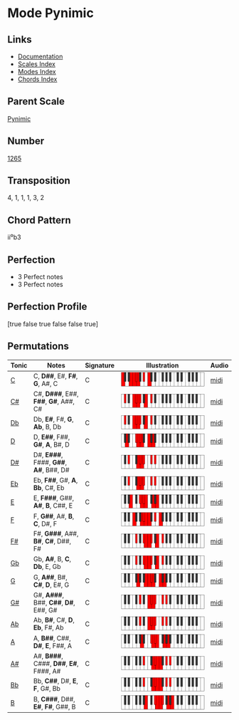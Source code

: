 # Mode Pynimic

## Links

- [Documentation](README.md)
- [Scales Index](Scales.md)
- [Modes Index](Modes.md)
- [Chords Index](Chords.md)

## Parent Scale

[Pynimic](ScalePynimic.md)

## Number

[1265](https://ianring.com/musictheory/scales/1265)

## Transposition

4, 1, 1, 1, 3, 2

## Chord Pattern

ii⁰b3

## Perfection

- 3 Perfect notes
- 3 Perfect notes

## Perfection Profile

[true false true false false true]

## Permutations

| Tonic | Notes | Signature | Illustration | Audio |
|-------|-------|-----------|--------------|-------|
| [C](ModeCNaturalPynimic.md) | C, **D##**, E#, **F#**, **G**, A#, C | C | ![CNaturalPynimic](ModeCNaturalPynimic.png) | [midi](https://github.com/edipermadi/music/blob/main/docs/ModeCNaturalPynimic.mid?raw=true) |
| [C#](ModeCSharpPynimic.md) | C#, **D###**, E##, **F##**, **G#**, A##, C# | C | ![CSharpPynimic](ModeCSharpPynimic.png) | [midi](https://github.com/edipermadi/music/blob/main/docs/ModeCSharpPynimic.mid?raw=true) |
| [Db](ModeDFlatPynimic.md) | Db, **E#**, F#, **G**, **Ab**, B, Db | C | ![DFlatPynimic](ModeDFlatPynimic.png) | [midi](https://github.com/edipermadi/music/blob/main/docs/ModeDFlatPynimic.mid?raw=true) |
| [D](ModeDNaturalPynimic.md) | D, **E##**, F##, **G#**, **A**, B#, D | C | ![DNaturalPynimic](ModeDNaturalPynimic.png) | [midi](https://github.com/edipermadi/music/blob/main/docs/ModeDNaturalPynimic.mid?raw=true) |
| [D#](ModeDSharpPynimic.md) | D#, **E###**, F###, **G##**, **A#**, B##, D# | C | ![DSharpPynimic](ModeDSharpPynimic.png) | [midi](https://github.com/edipermadi/music/blob/main/docs/ModeDSharpPynimic.mid?raw=true) |
| [Eb](ModeEFlatPynimic.md) | Eb, **F##**, G#, **A**, **Bb**, C#, Eb | C | ![EFlatPynimic](ModeEFlatPynimic.png) | [midi](https://github.com/edipermadi/music/blob/main/docs/ModeEFlatPynimic.mid?raw=true) |
| [E](ModeENaturalPynimic.md) | E, **F###**, G##, **A#**, **B**, C##, E | C | ![ENaturalPynimic](ModeENaturalPynimic.png) | [midi](https://github.com/edipermadi/music/blob/main/docs/ModeENaturalPynimic.mid?raw=true) |
| [F](ModeFNaturalPynimic.md) | F, **G##**, A#, **B**, **C**, D#, F | C | ![FNaturalPynimic](ModeFNaturalPynimic.png) | [midi](https://github.com/edipermadi/music/blob/main/docs/ModeFNaturalPynimic.mid?raw=true) |
| [F#](ModeFSharpPynimic.md) | F#, **G###**, A##, **B#**, **C#**, D##, F# | C | ![FSharpPynimic](ModeFSharpPynimic.png) | [midi](https://github.com/edipermadi/music/blob/main/docs/ModeFSharpPynimic.mid?raw=true) |
| [Gb](ModeGFlatPynimic.md) | Gb, **A#**, B, **C**, **Db**, E, Gb | C | ![GFlatPynimic](ModeGFlatPynimic.png) | [midi](https://github.com/edipermadi/music/blob/main/docs/ModeGFlatPynimic.mid?raw=true) |
| [G](ModeGNaturalPynimic.md) | G, **A##**, B#, **C#**, **D**, E#, G | C | ![GNaturalPynimic](ModeGNaturalPynimic.png) | [midi](https://github.com/edipermadi/music/blob/main/docs/ModeGNaturalPynimic.mid?raw=true) |
| [G#](ModeGSharpPynimic.md) | G#, **A###**, B##, **C##**, **D#**, E##, G# | C | ![GSharpPynimic](ModeGSharpPynimic.png) | [midi](https://github.com/edipermadi/music/blob/main/docs/ModeGSharpPynimic.mid?raw=true) |
| [Ab](ModeAFlatPynimic.md) | Ab, **B#**, C#, **D**, **Eb**, F#, Ab | C | ![AFlatPynimic](ModeAFlatPynimic.png) | [midi](https://github.com/edipermadi/music/blob/main/docs/ModeAFlatPynimic.mid?raw=true) |
| [A](ModeANaturalPynimic.md) | A, **B##**, C##, **D#**, **E**, F##, A | C | ![ANaturalPynimic](ModeANaturalPynimic.png) | [midi](https://github.com/edipermadi/music/blob/main/docs/ModeANaturalPynimic.mid?raw=true) |
| [A#](ModeASharpPynimic.md) | A#, **B###**, C###, **D##**, **E#**, F###, A# | C | ![ASharpPynimic](ModeASharpPynimic.png) | [midi](https://github.com/edipermadi/music/blob/main/docs/ModeASharpPynimic.mid?raw=true) |
| [Bb](ModeBFlatPynimic.md) | Bb, **C##**, D#, **E**, **F**, G#, Bb | C | ![BFlatPynimic](ModeBFlatPynimic.png) | [midi](https://github.com/edipermadi/music/blob/main/docs/ModeBFlatPynimic.mid?raw=true) |
| [B](ModeBNaturalPynimic.md) | B, **C###**, D##, **E#**, **F#**, G##, B | C | ![BNaturalPynimic](ModeBNaturalPynimic.png) | [midi](https://github.com/edipermadi/music/blob/main/docs/ModeBNaturalPynimic.mid?raw=true) |
